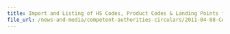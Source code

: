 ```yaml
---
title: Import and Listing of HS Codes, Product Codes & Landing Points for Essential Construction Materials (Sand & Granite) 
file_url: /news-and-media/competent-authorities-circulars/2011-04-08-CA.pdf
---
```

